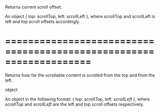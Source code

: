 <!--**
/*-------------------------------------------
    Auto-generated file. Do not modify.
-------------------------------------------

**-->
<!--d-->
Returns current scroll offset.
<!--/d-->
<!--rd-->An object { top: scrollTop, left: scrollLeft }, where scrollTop and scrollLeft is left and top scroll offsets accordingly.<!--/rd-->
===================================================================
===================================================================

<!--shortDescription-->
Returns how far the scrollable content is scrolled from the top and from the left.
<!--/shortDescription-->

<!--returnType-->object<!--/returnType-->
<!--returnDescription-->
An object in the following format: { top: *scrollTop*, left: *scrollLeft* }, where *scrollTop* and *scrollLeft* are the left and top scroll offsets respectively.
<!--/returnDescription-->

<!--fullDescription-->

<!--/fullDescription-->